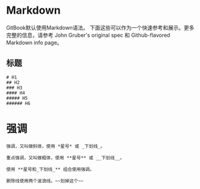# Markdown

GitBook默认使用Markdown语法。
下面这些可以作为一个快速参考和展示。更多完整的信息，请参考 John Gruber's original spec 和 Github-flavored Markdown info page。

## 标题

```
# H1
## H2
### H3
#### H4
##### H5
###### H6
```

# 强调


```
强调，又叫做斜体，使用 *星号* 或 _下划线_。

重点强调，又叫做粗体，使用 **星号** 或 __下划线__。

使用 **星号和_下划线_** 组合使用强调。

删除线使用两个波浪线。~~划掉这个~~
```

